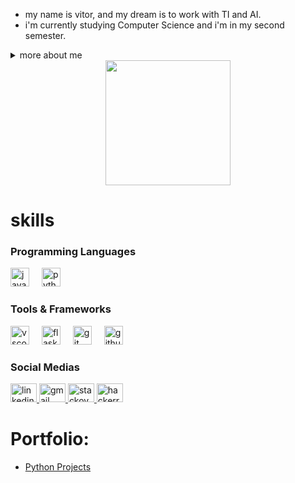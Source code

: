 * my name is vitor, and my dream is to work with TI and AI.
* i'm currently studying Computer Science and i'm in my second semester.

<details>
  <summary> more about me</summary>

  - i'm 18 years old, I’m Brazilian with an intermediate level of English, and I want to improve my English because my dream is to work abroad in another country. I’m taking many courses outside of college in order to keep improving.

  - i like cars, foreign music in general, and playing video games.
</details>



<div align="center">
  <img height="200" src="https://i.pinimg.com/1200x/7b/87/1c/7b871cee4ff324b9cc17ea028b4074ce.jpg"  />
</div>

###

<p align="left"></p>

###

<p align="left"></p>


# skills

###

<div style="flex-basis: 48%;">
    <h3>Programming Languages</h3>
<div align="left">
  <img src="https://cdn.jsdelivr.net/gh/devicons/devicon/icons/java/java-original.svg" height="30" alt="java logo"  />
  <img width="12" />
  <img src="https://cdn.jsdelivr.net/gh/devicons/devicon/icons/python/python-original.svg" height="30" alt="python logo"  />
</div>

###

<div style="flex-basis: 48%;">
    <h3>Tools & Frameworks</h3>
<div align="left">
  <img src="https://cdn.jsdelivr.net/gh/devicons/devicon/icons/vscode/vscode-original.svg" height="30" alt="vscode logo"  />
  <img width="12" />
  <img src="https://cdn.jsdelivr.net/gh/devicons/devicon/icons/flask/flask-original.svg" height="30" alt="flask logo"  />
  <img width="12" />
  <img src="https://cdn.jsdelivr.net/gh/devicons/devicon/icons/git/git-original.svg" height="30" alt="git logo"  />
  <img width="12" />
  <img src="https://cdn.jsdelivr.net/gh/devicons/devicon/icons/github/github-original.svg" height="30" alt="github logo"  />
</div>


###

<div style="flex-basis: 48%;">
    <h3>Social Medias</h3>
<div align="left">
  <a href="https://www.linkedin.com/in/vitor-de-padua/" target="_blank">
    <img src="https://raw.githubusercontent.com/maurodesouza/profile-readme-generator/master/src/assets/icons/social/linkedin/default.svg" width="42" height="30" alt="linkedin logo"  />
  </a>
  <a href="https://mail.google.com/mail/u/5/?ogbl#inbox" target="_blank">
    <img src="https://raw.githubusercontent.com/maurodesouza/profile-readme-generator/master/src/assets/icons/social/gmail/default.svg" width="42" height="30" alt="gmail logo"  />
  </a>
  <a href="https://stackoverflow.com/users/31647568/vitor" target="_blank">
    <img src="https://raw.githubusercontent.com/maurodesouza/profile-readme-generator/master/src/assets/icons/social/stackoverflow/default.svg" width="42" height="30" alt="stackoverflow logo"  />
  </a>
  <a href="https://www.hackerrank.com/profile/vitorprofission1" target="_blank">
    <img src="https://raw.githubusercontent.com/maurodesouza/profile-readme-generator/master/src/assets/icons/social/hackerrank/default.svg" width="42" height="30" alt="hackerrank logo"  />
  </a>
</div>

###

# Portfolio:
- [Python Projects](https://github.com/vitorpp10/python-projects)
